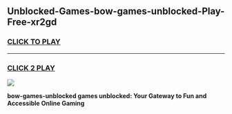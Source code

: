 
## Unblocked-Games-bow-games-unblocked-Play-Free-xr2gd
<h3>
<a href="https://premium76.site?title=bow-games-unblocked&ref=22A">CLICK TO PLAY</a></h3>
<hr>

<h3>
<a href="https://premium76.site?title=bow-games-unblocked&ref=22A">CLICK 2 PLAY</a>
  
</h3>

<a href="https://premium76.site?title=bow-games-unblocked&ref=22A"><img src="https://clearcache.store/games.png"></a>


**bow-games-unblocked games unblocked: Your Gateway to Fun and Accessible Online Gaming**
